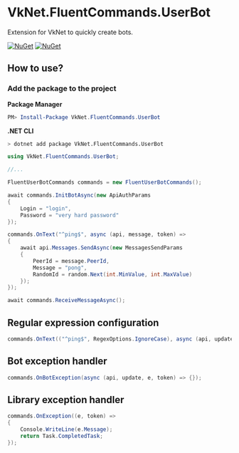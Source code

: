# VkNet.FluentCommands.UserBot
Extension for VkNet to quickly create bots.

[![NuGet](https://img.shields.io/nuget/v/VkNet.FluentCommands.UserBot.svg)](https://www.nuget.org/packages/VkNet.FluentCommands.UserBot/)
[![NuGet](https://img.shields.io/nuget/dt/VkNet.FluentCommands.UserBot.svg)](https://www.nuget.org/packages/VkNet.FluentCommands.UserBot/)

## How to use?
### Add the package to the project
**Package Manager**
``` powershell
PM> Install-Package VkNet.FluentCommands.UserBot
```
**.NET CLI**
``` bash
> dotnet add package VkNet.FluentCommands.UserBot
```
``` C#
using VkNet.FluentCommands.UserBot;

//...

FluentUserBotCommands commands = new FluentUserBotCommands();

await commands.InitBotAsync(new ApiAuthParams
{
    Login = "login",
    Password = "very hard password"
});

commands.OnText("^ping$", async (api, message, token) =>
{
    await api.Messages.SendAsync(new MessagesSendParams
    {
        PeerId = message.PeerId,
        Message = "pong",
        RandomId = random.Next(int.MinValue, int.MaxValue)
    });
});

await commands.ReceiveMessageAsync();
```
## Regular expression configuration
``` C#
commands.OnText(("^ping$", RegexOptions.IgnoreCase), async (api, update, token) => {});
```

## Bot exception handler
``` C#
commands.OnBotException(async (api, update, e, token) => {});
```

## Library exception handler
``` C#
commands.OnException((e, token) =>
{
    Console.WriteLine(e.Message);
    return Task.CompletedTask;
});
```
